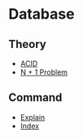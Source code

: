 # Database

## Theory
* [ACID](https://github.com/proceane/TIL/blob/master/Database/Theory/ACID.md)
* [N + 1 Problem](https://github.com/proceane/TIL/blob/master/Database/Theory/N%2B1Problem.md)

## Command
* [Explain](https://github.com/proceane/TIL/tree/master/Database/Command/Explain)
* [Index](https://github.com/proceane/TIL/tree/master/Database/Command/index)